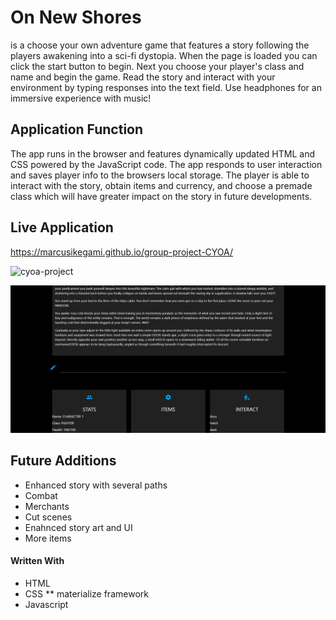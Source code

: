 # On New Shores

is a choose your own adventure game that features a story following the players awakening into a sci-fi dystopia. When the page is loaded you can click the start button to begin. Next you choose your player's class and name and begin the game. Read the story and interact with your environment by typing responses into the text field. Use headphones for an immersive experience with music!

## Application Function


The app runs in the browser and features dynamically updated HTML and CSS powered by the JavaScript code. The app responds to user interaction and saves player info to the browsers local storage. The player is able to interact with the story, obtain items and currency, and choose a premade class which will have greater impact on the story in future developments.

## Live Application

https://marcusikegami.github.io/group-project-CYOA/


![cyoa-project](https://user-images.githubusercontent.com/72709180/139560027-e5d1f613-ccf2-48dd-8664-6a77bbcdda17.gif)


![Gameplay screenshot](https://github.com/marcusikegami/group-project-CYOA/blob/main/assets/images/appdemo.png?raw=true)


## Future Additions

* Enhanced story with several paths
* Combat
* Merchants
* Cut scenes
* Enahnced story art and UI
* More items

#### Written With
* HTML
* CSS
** materialize framework
* Javascript